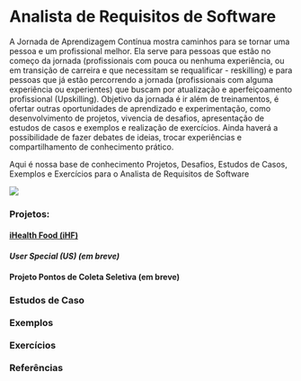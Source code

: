 # Analista de Requisitos de Software
A Jornada de Aprendizagem Contínua mostra caminhos para se tornar uma pessoa e um profissional melhor. Ela serve para pessoas que estão no começo da jornada (profissionais com pouca ou nenhuma experiência, ou em transição de carreira e que necessitam se requalificar - reskilling) e para pessoas que já estão percorrendo a jornada (profissionais com alguma experiência ou experientes) que buscam por atualização e aperfeiçoamento profissional (Upskilling).
Objetivo da jornada é ir além de treinamentos, é ofertar outras oportunidades de aprendizado e experimentação, como desenvolvimento de projetos, vivencia de desafios, apresentação de estudos de casos e exemplos e realização de exercícios.
Ainda haverá a possibilidade de fazer debates de ideias, trocar experiências e compartilhamento de conhecimento prático.

Aqui é nossa base de conhecimento Projetos, Desafios, Estudos de Casos, Exemplos e Exercícios para o Analista de Requisitos de Software

![](http://www.etecnologia.com.br/treinamentos/fars/Infografico-fars-abr2020-v3.PNG)

<H3><B>Projetos:</B></H3>
<a href="https://github.com/Rildosan/iHealthFood" ><H4><B>iHealth Food (iHF)</B></H4></a>

<H4><i>User Special (US)</B> (em breve)</i></H4>
<!-- <a href="https://github.com/Rildosan/User-Special" ><H4><B>User Special (US)</B></H4></a> -->

<H4></i>Projeto Pontos de Coleta Seletiva (em breve)</i></H4>

<H3><B>Estudos de Caso
<BR>
<BR>
Exemplos
<BR>
<BR>
Exercícios
<BR>
<BR>
Referências</B></H3>
